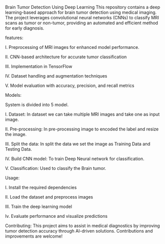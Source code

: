 Brain Tumor Detection Using Deep Learning
This repository contains a deep learning-based approach for brain tumor detection using medical imaging. The project leverages convolutional neural networks (CNNs) to classify MRI scans as tumor or non-tumor, providing an automated and efficient method for early diagnosis.

features:

I. Preprocessing of MRI images for enhanced model performance.

II. CNN-based architecture for accurate tumor classification

III. Implementation in TensorFlow

IV. Dataset handling and augmentation techniques

V. Model evaluation with accuracy, precision, and recall metrics

Models:

System is divided into 5 model.

I. Dataset: In dataset we can take multiple MRI images and take one as input image.

II. Pre-processing: In pre-processing image to encoded the label and resize the image.

III. Split the data: In split the data we set the image as Training Data and Testing Data.

IV. Build CNN model: To train Deep Neural network for classification.

V. Classification: Used to classify the Brain tumor.


Usage:

I. Install the required dependencies

II. Load the dataset and preprocess images

III. Train the deep learning model

Iv. Evaluate performance and visualize predictions

Contributing:
This project aims to assist in medical diagnostics by improving tumor detection accuracy through AI-driven solutions. Contributions and improvements are welcome!
